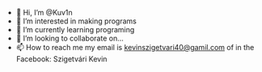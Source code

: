 - 👋 Hi, I’m @Kuv1n
- 👀 I’m interested in making programs
- 🌱 I’m currently learning programing
- 💞️ I’m looking to collaborate on...
- 📫 How to reach me my email is kevinszigetvari40@gamil.com of in the Facebook: Szigetvári Kevin

<!---
Kuv1n/Kuv1n is a ✨ special ✨ repository because its `README.md` (this file) appears on your GitHub profile.
You can click the Preview link to take a look at your changes.
--->

